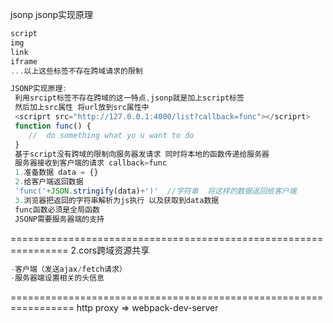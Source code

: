 jsonp
jsonp实现原理
```js
script
img
link
iframe
...以上这些标签不存在跨域请求的限制

JSONP实现原理:
 利用srcipt标签不存在跨域的这一特点,jsonp就是加上script标签
 然后加上src属性 将url放到src属性中
 <scriprt src="http://127.0.0.1:4000/list?callback=func"></scriprt>
 function func() {
    //  do something what yo u want to do
 }
 基于script没有跨域的限制向服务器发请求 同时将本地的函数传递给服务器
 服务器接收到客户端的请求 callback=func 
 1.准备数据 data = {}
 2.给客户端返回数据
 'func('+JSON.stringify(data)+')'  //字符串  将这样的数据返回给客户端
 3.浏览器把返回的字符串解析为js执行 以及获取到data数据
 func函数必须是全局函数
 JSONP需要服务器端的支持
```
================================================================
2.cors跨域资源共享
```js
-客户端（发送ajax/fetch请求）
-服务器端设置相关的头信息
```
=================================================================
http proxy => webpack-dev-server

